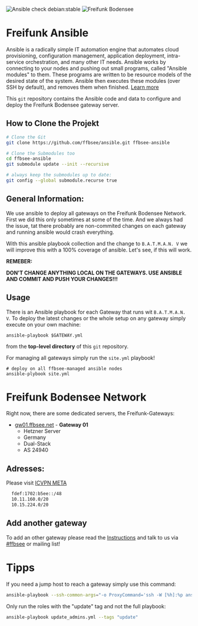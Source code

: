![Ansible check debian:stable](https://github.com/ffbsee/ffbsee-ansible/workflows/Ansible%20check%20debian:stable/badge.svg)
![Freifunk Bodensee](https://freifunk-bodensee.net/images/see.svg "FFBSee")

 Freifunk Ansible
=======

Ansible is a radically simple IT automation engine that automates cloud provisioning, configuration management, application deployment, intra-service orchestration, and many other IT needs. Ansible works by connecting to your nodes and pushing out small programs, called "Ansible modules" to them. These programs are written to be resource models of the desired state of the system. Ansible then executes these modules (over SSH by default), and removes them when finished.
[Learn more](https://www.ansible.com/overview/how-ansible-works)

This `git` repository contains the Ansible code and data to configure and deploy the Freifunk Bodensee gateway server.

 How to Clone the Projekt
------------------------

```bash
# Clone the Git
git clone https://github.com/ffbsee/ansible.git ffbsee-ansible

# Clone the Submodules too
cd ffbsee-ansible
git submodule update --init --recursive

# always keep the submodules up to date:
git config --global submodule.recurse true
```

 General Information:
-------------------------
We use ansible to deploy all gateways on the Freifunk Bodensee Network. <br/>
First we did this only sometimes at some of the time. And we always had the issue, tat there probably are non-commited changes on each gateway and running ansible would crash everything.

With this ansible playbook collection and the change to ``B.A.T.M.A.N. V`` we will improve this with a 100% coverage of ansible. Let's see, if this will work.

**REMEBER:**

**DON'T CHANGE ANYTHING LOCAL ON THE GATEWAYS. USE ANSIBLE AND COMMIT AND PUSH YOUR CHANGES!!!**

 Usage
-----

There is an Ansible playbook for each Gateway that runs wit ``B.A.T.M.A.N. V``. To deploy the latest changes or the whole setup on any gateway simply execute on your own machine:

```
ansible-playbook $GATEWAY.yml
```

from the **top-level directory** of this `git` repository.

For managing all gateways simply run the ``site.yml`` playbook!

```
# deploy on all ffbsee-managed ansible nodes
ansible-plybook site.yml
```


 Freifunk Bodensee Network
=========================

Right now, there are some dedicated servers, the Freifunk-Gateways:

* [gw01.ffbsee.net](https://gw01.ffbsee.net:444) - **Gateway 01**
  * Hetzner Server
  * Germany
  * Dual-Stack
  * AS 24940
<!--
* [gw02.ffbsee.net](https://gw02.ffbsee.net) - **Gateway 02**
  * CCCZH Server
  * Swiss
  * fastd: Dual-Stack; web, ssh etc: IPv6
  * AS 13030
* [gw03.ffbsee.net](https://gw03.ffbsee.net) - **Gateway 03**
  * MyLoc Server
  * Germany
  * Dual-Stack
  * AS 24961
* [gw04.ffbsee.net](https://gw04.ffbsee.net) - **Gateway 04**
  * Lake Constance Area
  * Germany
  * IPv4 only
  * AS 21263
-->

 Adresses:
-----------
Please visit [ICVPN META](https://github.com/freifunk/icvpn-meta/blob/master/bodensee)
```bash
  fdef:1702:b5ee::/48
  10.11.160.0/20
  10.15.224.0/20 
```

 Add another gateway
---------------------

To add an other gateway please read the [Instructions](https://github.com/ffbsee/ansible/blob/master/NEWGATEWAY.md) and talk to us via [#ffbsee](https://webirc.hackint.org/#irc://irc.hackint.org/#ffbsee) or mailing list!


 Tipps
=====

If you need a jump host to reach a gateway simply use this command:
```bash
ansible-playbook --ssh-common-args="-o ProxyCommand='ssh -W [%h]:%p ansible@gw03.ffbsee.net'" gw02.ffbsee.yml
```

Only run the roles with the "update" tag and not the full playbook:
```bash
ansible-playbook update_admins.yml --tags "update"
```


